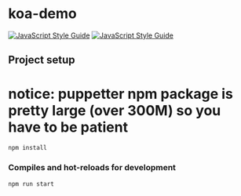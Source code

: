 # koa-demo
[![JavaScript Style Guide](https://cdn.rawgit.com/standard/standard/master/badge.svg)](https://github.com/standard/standard)
[![JavaScript Style Guide](https://img.shields.io/badge/code_style-standard-brightgreen.svg)](https://standardjs.com)

## Project setup
# notice: puppetter npm package is pretty large (over 300M) so you have to be patient
```
npm install
```

### Compiles and hot-reloads for development
```
npm run start
```
